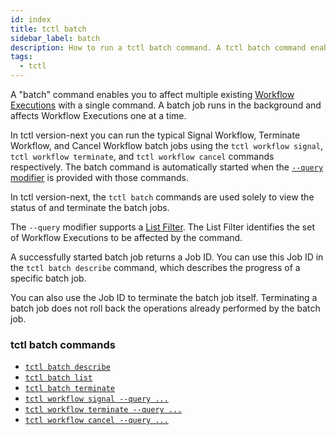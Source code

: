 ```yaml
---
id: index
title: tctl batch
sidebar_label: batch
description: How to run a tctl batch command. A tctl batch command enables you to affect multiple existing Workflow Executions with a single command.
tags:
  - tctl
---
```


A "batch" command enables you to affect multiple existing [Workflow Executions](/concepts/what-is-a-workflow-execution) with a single command.
A batch job runs in the background and affects Workflow Executions one at a time.

In tctl version-next you can run the typical Signal Workflow, Terminate Workflow, and Cancel Workflow batch jobs using the `tctl workflow signal`, `tctl workflow terminate`, and `tctl workflow cancel` commands respectively.
The batch command is automatically started when the [`--query` modifier](/tctl-next/modifiers#--query) is provided with those commands.

In tctl version-next, the `tctl batch` commands are used solely to view the status of and terminate the batch jobs.

The `--query` modifier supports a [List Filter](/concepts/what-is-a-list-filter).
The List Filter identifies the set of Workflow Executions to be affected by the command.

A successfully started batch job returns a Job ID.
You can use this Job ID in the `tctl batch describe` command, which describes the progress of a specific batch job.

You can also use the Job ID to terminate the batch job itself.
Terminating a batch job does not roll back the operations already performed by the batch job.

### tctl batch commands

- [`tctl batch describe`](/tctl-next/batch#describe)
- [`tctl batch list`](/tctl-next/batch#list)
- [`tctl batch terminate`](/tctl-next/batch#terminate)
- [`tctl workflow signal --query ...`](/tctl-next/workflow/signal)
- [`tctl workflow terminate --query ...`](/tctl-next/workflow/terminate)
- [`tctl workflow cancel --query ...`](/tctl-next/workflow/cancel)
